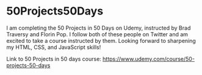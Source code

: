 # 50Projects50Days

I am completing the 50 Projects in 50 Days on Udemy, instructed by Brad Traversy and Florin Pop. I follow both of these people on Twitter and am excited to take a course instructed by them. Looking forward to sharpening my HTML, CSS, and JavaScript skills!

Link to 50 Projects in 50 days course: https://www.udemy.com/course/50-projects-50-days

